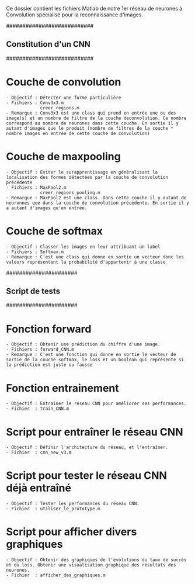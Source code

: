 Ce dossier contient les fichiers Matlab de notre 1er réseau de neurones à  Convolution spécialisé pour la reconnaissance d'images.

###########################
## Constitution d'un CNN ##
###########################
# Couche de convolution
	- Objectif : Détecter une forme particulière
	- Fichiers : Conv3x3.m
		         creer_regions.m
	- Remarque : Conv3x3 est une class qui prend en entrée une ou des image(s) et un nombre de filtre de la couche deconvolution. Ce nombre correspond au nombre de neurones dans cette couche. En sortie il y autant d'images que le produit (nombre de filtres de la couche * nombre images en entrée de cette couche de convolution)

# Couche de maxpooling
	- Objectif : Eviter le surapprentissage en généralisant la localisation des formes détectées par la couche de convolution précédente
	- Fichiers : MaxPool2.m
		         creer_regions_pooling.m
	- Remarque : MaxPool2 est une class. Dans cette couche il y autant de neuronnes que dans la couche de convolution précédente. En sortie il y a autant d'images qu'en entrée.

# Couche de softmax
	- Objectif : Classer les images en leur attribuant un label
	- Fichiers : Softmax.m
	- Remarque : C'est une class qui donne en sortie un vecteur donc les valeurs représentent la probabilité d'appartenir à une classe

######################
## Script de tests  ##
######################
# Fonction forward
	- Objectif : Obtenir une prédiction du chiffre d'une image.
	- Fichiers : forward_CNN.m
	- Remarque : C'est une fonction qui donne en sortie le vecteur de sortie de la couche softmax, le loss et un boolean qui représente si la prédiction est juste ou fausse

# Fonction entrainement
	- Objectif : Entrainer le réseau CNN pour améliorer ses performances.
	- Fichier  : train_CNN.m

# Script pour entraîner le réseau CNN
	- Objectif : Définir l'architecture du réseau, et l'entraîner.
	- Fichier  : cnn_new_v3.m
	
# Script pour tester le réseau CNN déjà entraîné
	- Objectif : Tester les performances du réseau CNN.
	- Fichier  : utiliser_le_prototype.m

# Script pour afficher divers graphiques
	- Objectif : Obtenir des graphiques de l'évolutions du taux de succès et du loss. Obtenir une visualisation graphique des résultats des neurones.
	- Fichier  : afficher_des_graphiques.m